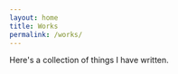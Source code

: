 ```yaml
---
layout: home
title: Works
permalink: /works/
---
```


Here's a collection of things I have written.
